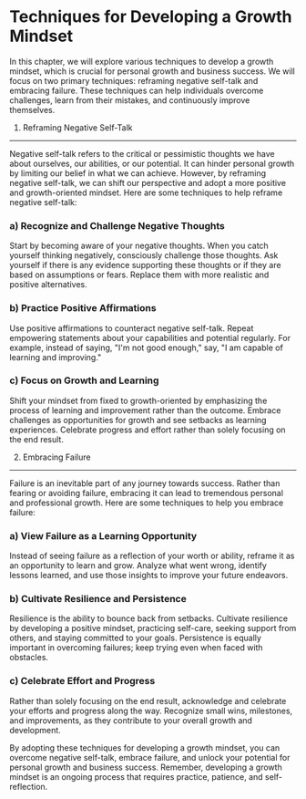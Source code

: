 Techniques for Developing a Growth Mindset
=====================================================

In this chapter, we will explore various techniques to develop a growth mindset, which is crucial for personal growth and business success. We will focus on two primary techniques: reframing negative self-talk and embracing failure. These techniques can help individuals overcome challenges, learn from their mistakes, and continuously improve themselves.

1. Reframing Negative Self-Talk
-------------------------------

Negative self-talk refers to the critical or pessimistic thoughts we have about ourselves, our abilities, or our potential. It can hinder personal growth by limiting our belief in what we can achieve. However, by reframing negative self-talk, we can shift our perspective and adopt a more positive and growth-oriented mindset. Here are some techniques to help reframe negative self-talk:

### a) Recognize and Challenge Negative Thoughts

Start by becoming aware of your negative thoughts. When you catch yourself thinking negatively, consciously challenge those thoughts. Ask yourself if there is any evidence supporting these thoughts or if they are based on assumptions or fears. Replace them with more realistic and positive alternatives.

### b) Practice Positive Affirmations

Use positive affirmations to counteract negative self-talk. Repeat empowering statements about your capabilities and potential regularly. For example, instead of saying, "I'm not good enough," say, "I am capable of learning and improving."

### c) Focus on Growth and Learning

Shift your mindset from fixed to growth-oriented by emphasizing the process of learning and improvement rather than the outcome. Embrace challenges as opportunities for growth and see setbacks as learning experiences. Celebrate progress and effort rather than solely focusing on the end result.

2. Embracing Failure
--------------------

Failure is an inevitable part of any journey towards success. Rather than fearing or avoiding failure, embracing it can lead to tremendous personal and professional growth. Here are some techniques to help you embrace failure:

### a) View Failure as a Learning Opportunity

Instead of seeing failure as a reflection of your worth or ability, reframe it as an opportunity to learn and grow. Analyze what went wrong, identify lessons learned, and use those insights to improve your future endeavors.

### b) Cultivate Resilience and Persistence

Resilience is the ability to bounce back from setbacks. Cultivate resilience by developing a positive mindset, practicing self-care, seeking support from others, and staying committed to your goals. Persistence is equally important in overcoming failures; keep trying even when faced with obstacles.

### c) Celebrate Effort and Progress

Rather than solely focusing on the end result, acknowledge and celebrate your efforts and progress along the way. Recognize small wins, milestones, and improvements, as they contribute to your overall growth and development.

By adopting these techniques for developing a growth mindset, you can overcome negative self-talk, embrace failure, and unlock your potential for personal growth and business success. Remember, developing a growth mindset is an ongoing process that requires practice, patience, and self-reflection.
